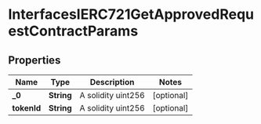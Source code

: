 

# InterfacesIERC721GetApprovedRequestContractParams


## Properties

| Name | Type | Description | Notes |
|------------ | ------------- | ------------- | -------------|
|**_0** | **String** | A solidity uint256 |  [optional] |
|**tokenId** | **String** | A solidity uint256 |  [optional] |



